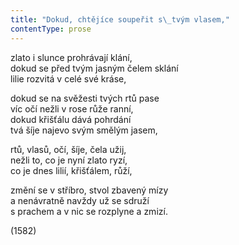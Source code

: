 ```yaml
---
title: "Dokud, chtějíce soupeřit s\_tvým vlasem,"
contentType: prose
---
```


<section>

zlato i slunce prohrávají klání,  
dokud se před tvým jasným čelem sklání  
lilie rozvitá v celé své kráse,

dokud se na svěžesti tvých rtů pase  
víc očí nežli v rose růže ranní,  
dokud křišťálu dává pohrdání  
tvá šíje najevo svým smělým jasem,

rtů, vlasů, očí, šíje, čela užij,  
nežli to, co je nyní zlato ryzí,  
co je dnes lilií, křišťálem, růží,

změní se v stříbro, stvol zbavený mízy  
a nenávratně navždy už se sdruží  
s prachem a v nic se rozplyne a zmizí.

(1582)

</section>
